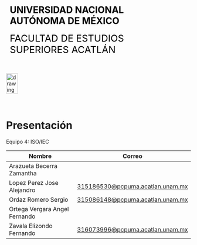 <div style="display: table;">
    <div style="width: 75%;float: left;margin: auto;padding: 50px 0px 50px 10px; float: left;">
        <span style="color: black;font-size: 25px;font-weight: bold;">UNIVERSIDAD NACIONAL AUTÓNOMA DE MÉXICO</span></br></br>
        <span style="color: black;font-size: 26px;">FACULTAD DE ESTUDIOS SUPERIORES ACATLÁN</span>
    </div>
    <img src="/archivos/index/fesa.png" alt="drawing" width="200" style="width: 25%;"/>
</div>

&nbsp;
# Presentación

Equipo 4: ISO/IEC

| Nombre | Correo |
| --- | --- |
| Arazueta Becerra Zamantha | |
| Lopez Perez Jose Alejandro |  315186530@pcpuma.acatlan.unam.mx |
| Ordaz Romero Sergio | 315086148@pcpuma.acatlan.unam.mx |
| Ortega Vergara Angel Fernando  |  | 
| Zavala Elizondo Fernando | 316073996@pcpuma.acatlan.unam.mx |

